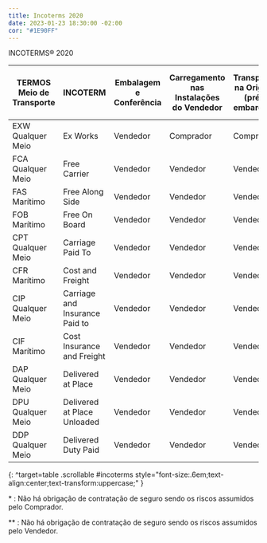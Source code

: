 ```yaml
---
title: Incoterms 2020
date: 2023-01-23 18:30:00 -02:00
cor: "#1E90FF"
---
```


INCOTERMS® 2020

| TERMOS <br /> Meio de Transporte | INCOTERM                       | Embalagem e Conferência | Carregamento nas Instalações <br /> do Vendedor | Transporte na Origem <br /> (pré-embarque) | Desembaraço Aduaneiro <br /> na Origem | Despesas de Terminal <br /> na Origem | Transporte Internacional | Seguro de Transporte Internacional | Despesas de Terminal <br /> no Destino | Desembaraço Aduaneiro <br /> no Destino | Transporte no Destino <br /> (Pós-embarque) | Descarga nas Instalações <br /> do Comprador |
| -------------------------------- | ------------------------------ | ----------------------- | ---------------------------------------- | ----------------------------------- | ------------------------------- | ------------------------------ | ------------------------ | ---------------------------------- | ------------------------------- | -------------------------------- | ------------------------------------ | ------------------------------------- |
| EXW <br /> Qualquer Meio         | Ex Works                       | Vendedor                | Comprador                                | Comprador                           | Comprador                       | Comprador                      | Comprador                | Comprador \*                       | Comprador                       | Comprador                        | Comprador                            | Comprador                             |
| FCA <br /> Qualquer Meio         | Free Carrier                   | Vendedor                | Vendedor                                 | Vendedor                            | Vendedor                        | Comprador                      | Comprador                | Comprador \*                       | Comprador                       | Comprador                        | Comprador                            | Comprador                             |
| FAS <br /> Marítimo              | Free Along Side                | Vendedor                | Vendedor                                 | Vendedor                            | Vendedor                        | Comprador                      | Comprador                | Comprador \*                       | Comprador                       | Comprador                        | Comprador                            | Comprador                             |
| FOB <br /> Marítimo              | Free On Board                  | Vendedor                | Vendedor                                 | Vendedor                            | Vendedor                        | Vendedor                       | Comprador                | Comprador \*                       | Comprador                       | Comprador                        | Comprador                            | Comprador                             |
| CPT <br /> Qualquer Meio         | Carriage Paid To               | Vendedor                | Vendedor                                 | Vendedor                            | Vendedor                        | Vendedor                       | Vendedor                 | Comprador \*                       | Comprador                       | Comprador                        | Comprador                            | Comprador                             |
| CFR <br /> Marítimo              | Cost and Freight               | Vendedor                | Vendedor                                 | Vendedor                            | Vendedor                        | Vendedor                       | Vendedor                 | Comprador \*                       | Comprador                       | Comprador                        | Comprador                            | Comprador                             |
| CIP <br /> Qualquer Meio         | Carriage and Insurance Paid to | Vendedor                | Vendedor                                 | Vendedor                            | Vendedor                        | Vendedor                       | Vendedor                 | Vendedor                           | Comprador                       | Comprador                        | Comprador                            | Comprador                             |
| CIF <br /> Marítimo              | Cost Insurance and Freight     | Vendedor                | Vendedor                                 | Vendedor                            | Vendedor                        | Vendedor                       | Vendedor                 | Vendedor                           | Comprador                       | Comprador                        | Comprador                            | Comprador                             |
| DAP <br /> Qualquer Meio         | Delivered at Place             | Vendedor                | Vendedor                                 | Vendedor                            | Vendedor                        | Vendedor                       | Vendedor                 | Vendedor \*\*                      | Vendedor                        | Comprador                        | Vendedor                             | Comprador                             |
| DPU <br /> Qualquer Meio         | Delivered at Place Unloaded    | Vendedor                | Vendedor                                 | Vendedor                            | Vendedor                        | Vendedor                       | Vendedor                 | Vendedor \*\*                      | Vendedor                        | Comprador                        | Comprador                            | Vendedor                              |
| DDP <br /> Qualquer Meio         | Delivered Duty Paid            | Vendedor                | Vendedor                                 | Vendedor                            | Vendedor                        | Vendedor                       | Vendedor                 | Vendedor \*\*                      | Vendedor                        | Vendedor                         | Vendedor                             | Comprador                             |
{: ^target=table .scrollable #incoterms style="font-size:.6em;text-align:center;text-transform:uppercase;" }

\*
: Não há obrigação de contratação de seguro sendo os riscos assumidos pelo Comprador.

\**
: Não há obrigação de contratação de seguro sendo os riscos assumidos pelo Vendedor.

<script>
(function(cells) {
    var colors = {
        "Vendedor": "#f7b204",
        "Comprador": "#62b8cf",
        "Ambos": "linear-gradient(to top left, #f7b204 50%, #62b8cf 50%)"
    };
    Array.prototype.forEach.call(cells, function(cell) {
        for (const key in colors) {
          if (cell.textContent.includes(key)) {
            cell.style.background = colors[key];
            cell.style.color = '#fff';
          }
        }
    });
})(document.querySelectorAll('#incoterms td'));
</script>
